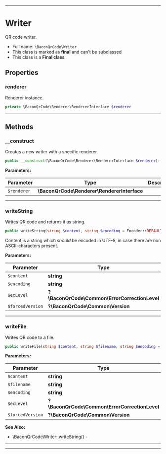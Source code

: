 ***

# Writer

QR code writer.

* Full name: `\BaconQrCode\Writer`
* This class is marked as **final** and can't be subclassed
* This class is a **Final class**

## Properties

### renderer

Renderer instance.

```php
private \BaconQrCode\Renderer\RendererInterface $renderer
```

***

## Methods

### __construct

Creates a new writer with a specific renderer.

```php
public __construct(\BaconQrCode\Renderer\RendererInterface $renderer): mixed
```

**Parameters:**

| Parameter | Type | Description |
|-----------|------|-------------|
| `$renderer` | **\BaconQrCode\Renderer\RendererInterface** |  |

***

### writeString

Writes QR code and returns it as string.

```php
public writeString(string $content, string $encoding = Encoder::DEFAULT_BYTE_MODE_ECODING, ?\BaconQrCode\Common\ErrorCorrectionLevel $ecLevel = null, ?\BaconQrCode\Common\Version $forcedVersion = null): string
```

Content is a string which *should* be encoded in UTF-8, in case there are
non ASCII-characters present.

**Parameters:**

| Parameter | Type | Description |
|-----------|------|-------------|
| `$content` | **string** |  |
| `$encoding` | **string** |  |
| `$ecLevel` | **?\BaconQrCode\Common\ErrorCorrectionLevel** |  |
| `$forcedVersion` | **?\BaconQrCode\Common\Version** |  |

***

### writeFile

Writes QR code to a file.

```php
public writeFile(string $content, string $filename, string $encoding = Encoder::DEFAULT_BYTE_MODE_ECODING, ?\BaconQrCode\Common\ErrorCorrectionLevel $ecLevel = null, ?\BaconQrCode\Common\Version $forcedVersion = null): void
```

**Parameters:**

| Parameter | Type | Description |
|-----------|------|-------------|
| `$content` | **string** |  |
| `$filename` | **string** |  |
| `$encoding` | **string** |  |
| `$ecLevel` | **?\BaconQrCode\Common\ErrorCorrectionLevel** |  |
| `$forcedVersion` | **?\BaconQrCode\Common\Version** |  |

**See Also:**

* \BaconQrCode\Writer::writeString() -

***


***

